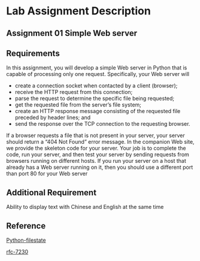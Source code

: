 # Lab Assignment Description

## Assignment 01 Simple Web server

## Requirements

In this assignment, you will develop a simple Web server in Python that is capable of processing only one request. Specifically, your Web server will

- create a connection socket when contacted by a client (browser);
- receive the HTTP request from this connection;
- parse the request to determine the specific file being requested;
- get the requested file from the server’s file system;
- create an HTTP response message consisting of the requested file preceded by header lines; and
- send the response over the TCP connection to the requesting browser.

If a browser requests a file that is not present in your server, your server should return a “404 Not Found” error message. In the companion Web site, we provide the skeleton code for your server. Your job is to complete the code, run your server, and then test your server by sending requests from browsers running on different hosts. If you run your server on a host that already has a Web server running on it, then you should use a different port than port 80 for your Web server

## Additional Requirement

Ability to display text with Chinese and English at the same time

## Reference

[Python-filestate](https://docs.python.org/2/library/os.html#os.stat)

[rfc-7230](https://tools.ietf.org/html/rfc7230)